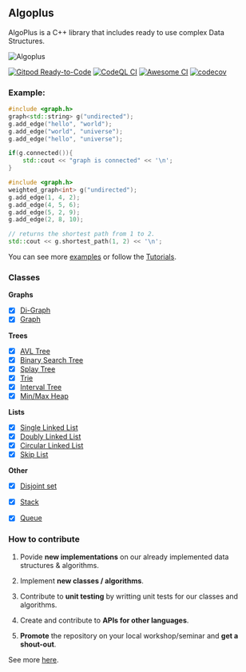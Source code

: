 ## Algoplus

AlgoPlus is a C++ library that includes ready to use complex Data Structures.

![Algoplus](https://github.com/CSRT-NTUA/AlgoPlus/blob/main/assets/logo.png)

[![Gitpod Ready-to-Code](https://img.shields.io/badge/Gitpod-Ready--to--Code-blue?logo=gitpod)](https://gitpod.io/#https://github.com/CSRT-NTUA/AlgoPlus)
[![CodeQL CI](https://github.com/TheAlgorithms/C-Plus-Plus/actions/workflows/codeql.yml/badge.svg)](https://github.com/CSRT-NTUA/AlgoPlus/actions/workflows/codeql.yml)
[![Awesome CI](https://github.com/CSRT-NTUA/AlgoPlus/workflows/Awesome%20CI%20Workflow/badge.svg)](https://github.com/CSRT-NTUA/AlgoPlus/actions?query=workflow%3A%22Awesome+CI+Workflow%22)
[![codecov](https://codecov.io/gh/spirosmaggioros/AlgoPlus/graph/badge.svg?token=OQGIP2OTC7)](https://codecov.io/gh/spirosmaggioros/AlgoPlus)
### Example:

```cpp
#include <graph.h>
graph<std::string> g("undirected");
g.add_edge("hello", "world");
g.add_edge("world", "universe");
g.add_edge("hello", "universe");

if(g.connected()){
    std::cout << "graph is connected" << '\n';
}

#include <graph.h>
weighted_graph<int> g("undirected");
g.add_edge(1, 4, 2);
g.add_edge(4, 5, 6);
g.add_edge(5, 2, 9);
g.add_edge(2, 8, 10);

// returns the shortest path from 1 to 2.
std::cout << g.shortest_path(1, 2) << '\n';
```
You can see more [examples](/examples) or follow the [Tutorials](/tutorial).


### Classes

**Graphs** 
- [X] [Di-Graph](https://en.wikipedia.org/wiki/Directed_graph)
- [X] [Graph](https://en.wikipedia.org/wiki/Graph_(discrete_mathematics))

**Trees**
- [X] [AVL Tree](https://en.wikipedia.org/wiki/AVL_tree)
- [X] [Binary Search Tree](https://en.wikipedia.org/wiki/Binary_search_tree)
- [X] [Splay Tree](https://en.wikipedia.org/wiki/Splay_tree)
- [X] [Trie](https://en.wikipedia.org/wiki/Trie)
- [X] [Interval Tree](https://en.wikipedia.org/wiki/Interval_tree) 
- [X] [Min/Max Heap](https://en.wikipedia.org/wiki/Min-max_heap)

**Lists**
- [X] [Single Linked List](https://en.wikipedia.org/wiki/Linked_list)
- [X] [Doubly Linked List](https://en.wikipedia.org/wiki/Doubly_linked_list)
- [X] [Circular Linked List](https://www.geeksforgeeks.org/circular-linked-list)
- [X] [Skip List](https://en.wikipedia.org/wiki/Skip_list)

**Other** 
- [X] [Disjoint set](https://en.wikipedia.org/wiki/Disjoint-set_data_structure)
- [X] [Stack](https://en.wikipedia.org/wiki/Stack_(abstract_data_type))
- [X] [Queue](https://en.wikipedia.org/wiki/Queue_(abstract_data_type))

   
### How to contribute  
1. Povide **new implementations** on our already implemented data structures & algorithms.

3. Implement **new classes / algorithms**.


2. Contribute to **unit testing** by writting unit tests for our classes and algorithms.


3. Create and contribute to **APIs for other languages**.


4. **Promote** the repository on your local workshop/seminar and **get a shout-out**.

See more [here](/CONTRIBUTE.md).
